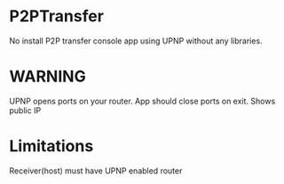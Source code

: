 # P2PTransfer
No install P2P transfer console app using UPNP without any libraries. 

# WARNING
UPNP opens ports on your router.
App should close ports on exit.
Shows public IP

# Limitations 
Receiver(host) must have UPNP enabled router 



